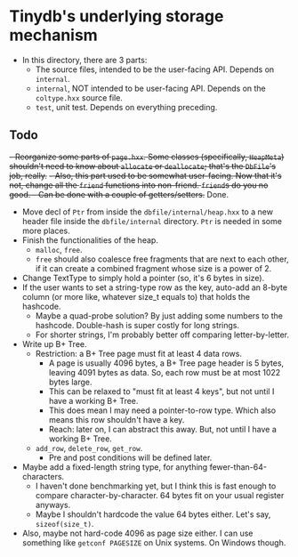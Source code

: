 # Tinydb's underlying storage mechanism

- In this directory, there are 3 parts:
  - The source files, intended to be the user-facing API. Depends on `internal`.
  - `internal`, NOT intended to be user-facing API. Depends on the `coltype.hxx`
  source file.
  - `test`, unit test. Depends on everything preceding.

## Todo

~~- Reorganize some parts of `page.hxx`. Some classes (specifically, `HeapMeta`)
shouldn't need to know about `allocate` or `deallocate`; that's the `DbFile`'s
job, really.~~
  ~~- Also, this part used to be somewhat user-facing. Now that it's not, change
  all the `friend` functions into non-friend. `friend`s do you no good.
    - Can be done with a couple of getters/setters.~~ Done.

- Move decl of `Ptr` from inside the `dbfile/internal/heap.hxx` to a new header
file inside the `dbfile/internal` directory. `Ptr` is needed in some more places.
- Finish the functionalities of the heap.
  - `malloc`, `free`.
  - `free` should also coalesce free fragments that are next to each
  other, if it can create a combined fragment whose size is a power of 2.
- Change TextType to simply hold a pointer (so, it's 6 bytes in size).
- If the user wants to set a string-type row as the key, auto-add an 8-byte column
(or more like, whatever size\_t equals to) that holds the hashcode.
  - Maybe a quad-probe solution? By just adding some numbers to the hashcode.
  Double-hash is super costly for long strings.
  - For shorter strings, I'm probably better off comparing letter-by-letter.
- Write up B+ Tree.
  - Restriction: a B+ Tree page must fit at least 4 data rows.
    - A page is usually 4096 bytes, a B+ Tree page header is 5 bytes, leaving 4091
    bytes as data. So, each row must be at most 1022 bytes large.
    - This can be relaxed to "must fit at least 4 keys", but not until I have a working
    B+ Tree.
    - This does mean I may need a pointer-to-row type. Which also means this row
    shouldn't have a key.
    - Reach: later on, I can abstract this away. But, not until I have a working
    B+ Tree.
  - `add_row`, `delete_row`, `get_row`.
    - Pre and post conditions will be defined later.
- Maybe add a fixed-length string type, for anything fewer-than-64-characters.
  - I haven't done benchmarking yet, but I think this is fast enough to compare
  character-by-character. 64 bytes fit on your usual register anyways.
  - Maybe I shouldn't hardcode the value 64 bytes either. Let's say, `sizeof(size_t)`.
- Also, maybe not hard-code 4096 as page size either. I can use something like
`getconf PAGESIZE` on Unix systems. On Windows though.
